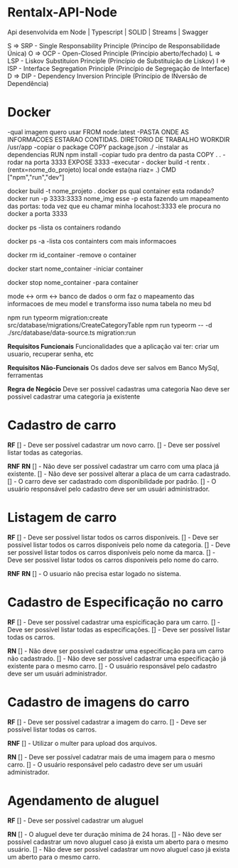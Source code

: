 # Rentalx-API-Node
Api desenvolvida em Node | Typescript | SOLID | Streams | Swagger

S => SRP - Single Responsability Principle (Princípo de Responsabilidade Única)
O => OCP - Open-Closed Principle (Princípio aberto/fechado)
L => LSP - Liskov Substituion Principle (Princípio de Substituição de Liskov)
I => ISP - Interface Segregation Principle (Princípio de Segregação de Interface)
D => DIP - Dependency Inversion Principle (Princípio de INversão de Dependência)

# Docker
-qual imagem quero usar
FROM node:latest
-PASTA ONDE AS INFORMACOES ESTARAO CONTIDAS. DIRETORIO DE TRABALHO 
WORKDIR /usr/app
-copiar o package
COPY package.json ./
-instalar as dependencias
RUN npm install
-copiar tudo pra dentro da pasta
COPY . . 
-rodar na porta 3333
EXPOSE 3333
-executar - docker build -t rentx . (rentx=nome_do_projeto) local onde esta(na riaz= .)
CMD ["npm","run","dev"]


docker build -t nome_projeto .
docker ps 
  qual container esta rodando?
docker run -p 3333:3333 nome_img
  esse -p esta fazendo um mapeamento das portas: toda vez que eu chamar minha locahost:3333 ele procura no docker a porta 3333

docker ps
-lista os containers rodando

docker ps -a
-lista cos containters com mais informacoes

docker rm id_container
-remove o container

docker start nome_container
-iniciar container

docker stop nome_container
-para container

mode <-> orm <-> banco de dados
o orm faz o mapeamento das informacoes de meu model e transforma isso numa tabela no meu bd

npm run typeorm migration:create src/database/migrations/CreateCategoryTable
npm run typeorm -- -d ./src/database/data-source.ts migration:run

**Requisitos Funcionais**
Funcionalidades que a aplicação vai ter: criar um usuario, recuperar senha, etc


**Requisitos Não-Funcionais**
Os dados deve ser salvos em Banco MySql, ferramentas


**Regra de Negócio**
Deve ser possivel cadastras uma categoria
Nao deve ser possivel cadastrar uma categoria ja existente

# Cadastro de carro
**RF**
[] - Deve ser possível cadastrar um novo carro.
[] - Deve ser possível listar todas as categorias.

**RNF**
**RN**
[] - Não deve ser possível cadastrar um carro com uma placa já existente.
[] - Não deve ser possivel alterar a placa de um carra cadastrado.
[] - O carro deve ser cadastrado com disponibilidade por padrão.
[] - O usuário responsável pelo cadastro deve ser um usuári administrador.

# Listagem de carro

**RF**
[] - Deve ser possível listar todos os carros disponíveis.
[] - Deve ser possivel listar todos os carros disponíveis pelo nome da categoria.
[] - Deve ser possivel listar todos os carros disponíveis pelo nome da marca.
[] - Deve ser possivel listar todos os carros disponíveis pelo nome do carro.


**RNF**
**RN**
[] - O usuario não precisa estar logado no sistema.

# Cadastro de Especificação no carro

**RF**
[] - Deve ser possível cadastrar uma espicificação para um carro.
[] - Deve ser possível listar todas as especificações.
[] - Deve ser possível listar todas os carros.

**RN**
[] - Não deve ser possível cadastrar uma especificação para um carro não cadastrado.
[] - Não deve ser possível cadastrar uma especificação já existente para o mesmo carro.
[] - O usuário responsável pelo cadastro deve ser um usuári administrador.

# Cadastro de imagens do carro
**RF**
[] - Deve ser possível cadastrar a imagem do carro.
[] - Deve ser possível listar todas os carros.

**RNF**
[] - Utilizar o multer para upload dos arquivos.

**RN**
[] - Deve ser possível cadatrar mais de uma imagem para o mesmo carro.
[] - O usuário responsável pelo cadastro deve ser um usuári administrador.

# Agendamento de aluguel
**RF**
[] - Deve ser possível cadastrar um aluguel

**RN**
[] - O aluguel deve ter duração mínima de 24 horas.
[] - Não deve ser possível cadastrar um novo aluguel caso já exista um aberto para o mesmo usuário.
[] - Não deve ser possível cadastrar um novo aluguel caso já exista um aberto para o mesmo carro.
